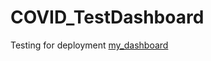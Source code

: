 # COVID_TestDashboard
Testing for deployment
[my_dashboard](https://mybinder.org/v2/gh/Uppy-Gill/COVID_TestDashboard/HEAD?urlpath=%2Fvoila%2Frender%2FDashboard_1.ipynb)
